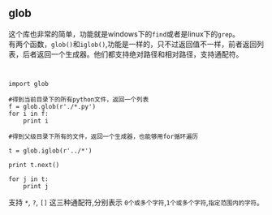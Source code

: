 ## glob

这个库也非常的简单，功能就是windows下的`find`或者是linux下的`grep`。           
有两个函数，`glob()`和`iglob()`,功能是一样的，只不过返回值不一样，前者返回列表，后者返回一个生成器。他们都支持绝对路径和相对路径，支持通配符。

```


import glob

#得到当前目录下的所有python文件，返回一个列表
f = glob.glob(r'./*.py')
for i in f:
	print i

#得到父级目录下所有的文件，返回一个生成器，也能够用for循环遍历

t = glob.iglob(r'../*')

print t.next()

for j in t:
	print j

```

支持 `*`, `?`, `[]` 这三种通配符,分别表示 `0个或多个字符`,`1个或多个字符`,`指定范围内的字符`。

